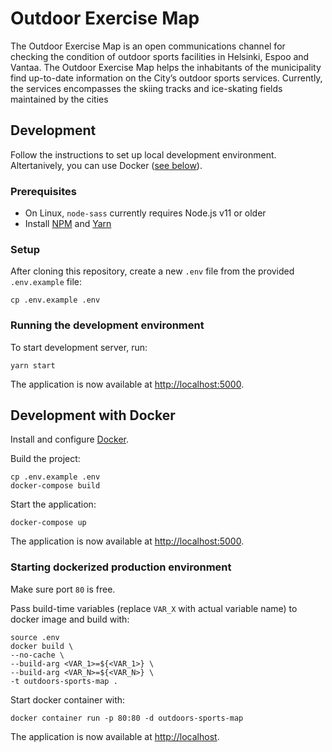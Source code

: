 # Outdoor Exercise Map

The Outdoor Exercise Map is an open communications channel for checking the condition of outdoor sports facilities in Helsinki, Espoo and Vantaa. The Outdoor Exercise Map helps the inhabitants of the municipality find up-to-date information on the City’s outdoor sports services. Currently, the services encompasses the skiing tracks and ice-skating fields maintained by the cities 

## Development

Follow the instructions to set up local development environment. Altertanively, you can use Docker ([see below](#development-with-docker)).

### Prerequisites

- On Linux, `node-sass` currently requires Node.js v11 or older
- Install [NPM](https://www.npmjs.com/) and [Yarn](https://yarnpkg.com)

### Setup

After cloning this repository, create a new `.env` file from the provided `.env.example` file:

```
cp .env.example .env
```

### Running the development environment

To start development server, run:

```
yarn start
```

The application is now available at [http://localhost:5000](http://localhost:5000/).

## Development with Docker

Install and configure [Docker](https://www.docker.com/).

Build the project:

```
cp .env.example .env
docker-compose build
```

Start the application:

```
docker-compose up
```

The application is now available at [http://localhost:5000](http://localhost:5000/).

### Starting dockerized production environment

Make sure port `80` is free.

Pass build-time variables (replace `VAR_X` with actual variable name) to docker image and build with:

```
source .env
docker build \
--no-cache \
--build-arg <VAR_1>=${<VAR_1>} \
--build-arg <VAR_N>=${<VAR_N>} \
-t outdoors-sports-map .
```

Start docker container with:
```
docker container run -p 80:80 -d outdoors-sports-map
```

The application is now available at [http://localhost](http://localhost/).
